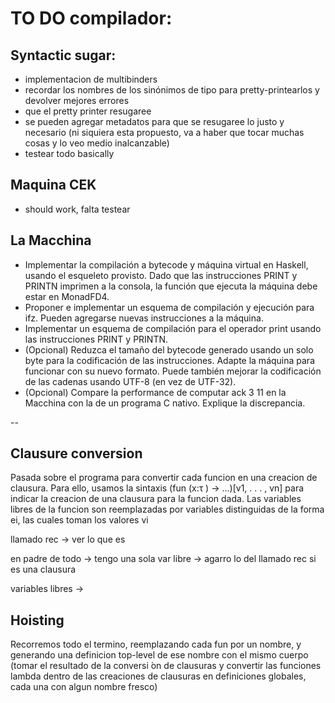 # TO DO compilador:

## Syntactic sugar:
 - implementacion de multibinders
 - recordar los nombres de los sinónimos de tipo para pretty-printearlos y devolver mejores errores
 - que el pretty printer resugaree
 - se pueden agregar metadatos para que se resugaree lo justo y necesario (ni siquiera esta propuesto, va a haber que tocar muchas cosas y lo veo medio inalcanzable)
 - testear todo basically

## Maquina CEK
 - should work, falta testear

## La Macchina

 - Implementar la compilación a bytecode y máquina virtual en Haskell, usando el esqueleto provisto. Dado que las instrucciones PRINT y PRINTN imprimen a la consola, la función que ejecuta la máquina debe estar en MonadFD4.
 - Proponer e implementar un esquema de compilación y ejecución para ifz. Pueden agregarse nuevas instrucciones a la máquina.
 - Implementar un esquema de compilación para el operador print usando las instrucciones PRINT y PRINTN.
 - (Opcional) Reduzca el tamaño del bytecode generado usando un solo byte para la codificación de las instrucciones. Adapte la máquina para funcionar con su nuevo formato. Puede también mejorar la codificación de las cadenas usando UTF-8 (en vez de UTF-32).
 - (Opcional) Compare la performance de computar ack 3 11 en la Macchina con la de un programa C nativo. Explique la discrepancia.

 --

## Clausure conversion

Pasada sobre el programa para convertir cada funcion en una creacion de clausura. Para ello, usamos la sintaxis (fun (x:τ ) -> ...)[v1, . . . , vn] para indicar la creacion de una clausura para la funcion dada. Las variables libres de la funcion son reemplazadas por variables distinguidas de la forma ei, las cuales toman los valores vi

llamado rec -> ver lo que es

en padre de todo -> tengo una sola var libre -> agarro lo del llamado rec si es una clausura 

variables libres -> 

## Hoisting

Recorremos todo el termino, reemplazando cada fun por un nombre, y generando una definicion top-level de ese nombre con el mismo cuerpo (tomar el resultado de la conversi ́on de clausuras y convertir las funciones lambda dentro de las creaciones de clausuras en definiciones globales, cada una con algun nombre fresco)
